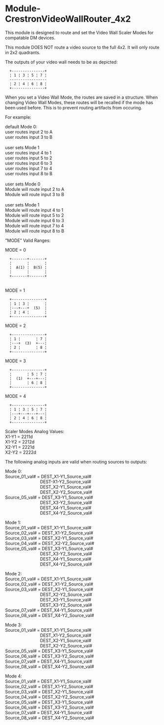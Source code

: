 # Module-CrestronVideoWallRouter_4x2
This module is designed to route and set the Video Wall Scaler Modes for compatable DM devices.

This module DOES NOT route a video source to the full 4x2. It will only route in 2x2 quadrants.

The outputs of your video wall needs to be as depicted:

      +---------------+
      ¦ 1 ¦ 3 ¦ 5 ¦ 7 ¦
      -----------------
      ¦ 2 ¦ 4 ¦ 6 ¦ 8 ¦
      +---------------+

When you set a Video Wall Mode, the routes are saved in a structure. When changing Video Wall Modes, these routes will be recalled if the mode has been used before. This is to prevent routing artifacts from occuring.


For example:

default Mode 0:<br>
user routes input 2 to A<br>
user routes input 3 to B<br>
<br>
user sets Mode 1<br>
user routes input 4 to 1<br>
user routes input 5 to 2<br>
user routes input 6 to 3<br>
user routes input 7 to 4<br>
user routes input 8 to B<br>
<br>
user sets Mode 0<br>
Module will route input 2 to A<br>
Module will route input 3 to B<br>
<br>
user sets Mode 1<br>
Module will route input 4 to 1<br>
Module will route input 5 to 2<br>
Module will route input 6 to 3<br>
Module will route input 7 to 4<br>
Module will route input 8 to B<br>

"MODE" Valid Ranges:<br>

MODE = 0

      +-------+-------+
      ¦       ¦       ¦
      ¦  A(1) ¦  B(5) ¦
      ¦       ¦       ¦
      +-------+-------+
<br>
MODE = 1
      
      +---------------+
      ¦ 1 ¦ 3 ¦       ¦
      ¦---+---+  (5)  ¦
      ¦ 2 ¦ 4 ¦       ¦
      +---------------+

MODE = 2

      +---------------+
      ¦ 1 ¦       ¦ 7 ¦
      ¦---+  (3)  +---¦
      ¦ 2 ¦       ¦ 8 ¦
      +---------------+

MODE = 3

      +---------------+
      ¦       ¦ 5 ¦ 7 ¦
      ¦  (1)  +---+---¦
      ¦       ¦ 6 ¦ 8 ¦
      +---------------+

MODE = 4

      +---------------+
      ¦ 1 ¦ 3 ¦ 5 ¦ 7 ¦
      ¦---+---+---+---¦
      ¦ 2 ¦ 4 ¦ 6 ¦ 8 ¦
      +---------------+

Scaler Modes Analog Values:<br>
X1-Y1 = 2211d<br>
X1-Y2 = 2212d<br>
X2-Y1 = 2221d<br>
X2-Y2 = 2222d<br>

The following analog inputs are valid when routing sources to outputs:<br>

Mode 0:<br>
Source_01_val# = DEST_X1-Y1_Source_val#<br>
&nbsp;&nbsp;&nbsp;&nbsp;&nbsp;&nbsp;&nbsp;&nbsp;&nbsp;&nbsp;&nbsp;&nbsp;&nbsp;&nbsp;&nbsp;&nbsp;&nbsp;&nbsp;&nbsp;&nbsp;&nbsp;&nbsp;&nbsp;&nbsp;&nbsp;&nbsp;&nbsp;&nbsp;&nbsp;DEST-X1-Y2_Source_val#<br>
&nbsp;&nbsp;&nbsp;&nbsp;&nbsp;&nbsp;&nbsp;&nbsp;&nbsp;&nbsp;&nbsp;&nbsp;&nbsp;&nbsp;&nbsp;&nbsp;&nbsp;&nbsp;&nbsp;&nbsp;&nbsp;&nbsp;&nbsp;&nbsp;&nbsp;&nbsp;&nbsp;&nbsp;&nbsp;DEST_X2-Y1_Source_val#<br>
&nbsp;&nbsp;&nbsp;&nbsp;&nbsp;&nbsp;&nbsp;&nbsp;&nbsp;&nbsp;&nbsp;&nbsp;&nbsp;&nbsp;&nbsp;&nbsp;&nbsp;&nbsp;&nbsp;&nbsp;&nbsp;&nbsp;&nbsp;&nbsp;&nbsp;&nbsp;&nbsp;&nbsp;&nbsp;DEST_X2-Y2_Source_val#<br>
Source_05_val# = DEST_X3-Y1_Source_val#<br>
&nbsp;&nbsp;&nbsp;&nbsp;&nbsp;&nbsp;&nbsp;&nbsp;&nbsp;&nbsp;&nbsp;&nbsp;&nbsp;&nbsp;&nbsp;&nbsp;&nbsp;&nbsp;&nbsp;&nbsp;&nbsp;&nbsp;&nbsp;&nbsp;&nbsp;&nbsp;&nbsp;&nbsp;&nbsp;DEST_X3-Y2_Source_val#<br>
&nbsp;&nbsp;&nbsp;&nbsp;&nbsp;&nbsp;&nbsp;&nbsp;&nbsp;&nbsp;&nbsp;&nbsp;&nbsp;&nbsp;&nbsp;&nbsp;&nbsp;&nbsp;&nbsp;&nbsp;&nbsp;&nbsp;&nbsp;&nbsp;&nbsp;&nbsp;&nbsp;&nbsp;&nbsp;DEST_X4-Y1_Source_val#<br>
&nbsp;&nbsp;&nbsp;&nbsp;&nbsp;&nbsp;&nbsp;&nbsp;&nbsp;&nbsp;&nbsp;&nbsp;&nbsp;&nbsp;&nbsp;&nbsp;&nbsp;&nbsp;&nbsp;&nbsp;&nbsp;&nbsp;&nbsp;&nbsp;&nbsp;&nbsp;&nbsp;&nbsp;&nbsp;DEST_X4-Y2_Source_val#<br>

Mode 1:<br>
Source_01_val# = DEST_X1-Y1_Source_val#<br>
Source_02_val# = DEST_X1-Y2_Source_val#<br>
Source_03_val# = DEST_X2-Y1_Source_val#<br>
Source_04_val# = DEST_X2-Y2_Source_val#<br>
Source_05_val# = DEST_X3-Y1_Source_val#<br>
&nbsp;&nbsp;&nbsp;&nbsp;&nbsp;&nbsp;&nbsp;&nbsp;&nbsp;&nbsp;&nbsp;&nbsp;&nbsp;&nbsp;&nbsp;&nbsp;&nbsp;&nbsp;&nbsp;&nbsp;&nbsp;&nbsp;&nbsp;&nbsp;&nbsp;&nbsp;&nbsp;&nbsp;&nbsp;DEST_X3-Y2_Source_val#<br>
&nbsp;&nbsp;&nbsp;&nbsp;&nbsp;&nbsp;&nbsp;&nbsp;&nbsp;&nbsp;&nbsp;&nbsp;&nbsp;&nbsp;&nbsp;&nbsp;&nbsp;&nbsp;&nbsp;&nbsp;&nbsp;&nbsp;&nbsp;&nbsp;&nbsp;&nbsp;&nbsp;&nbsp;&nbsp;DEST_X4-Y1_Source_val#<br>
&nbsp;&nbsp;&nbsp;&nbsp;&nbsp;&nbsp;&nbsp;&nbsp;&nbsp;&nbsp;&nbsp;&nbsp;&nbsp;&nbsp;&nbsp;&nbsp;&nbsp;&nbsp;&nbsp;&nbsp;&nbsp;&nbsp;&nbsp;&nbsp;&nbsp;&nbsp;&nbsp;&nbsp;&nbsp;DEST_X4-Y2_Source_val#<br>

Mode 2:<br>
Source_01_val# = DEST_X1-Y1_Source_val#<br>
Source_02_val# = DEST_X1-Y2_Source_val#<br>
Source_03_val# = DEST_X2-Y1_Source_val#<br>
&nbsp;&nbsp;&nbsp;&nbsp;&nbsp;&nbsp;&nbsp;&nbsp;&nbsp;&nbsp;&nbsp;&nbsp;&nbsp;&nbsp;&nbsp;&nbsp;&nbsp;&nbsp;&nbsp;&nbsp;&nbsp;&nbsp;&nbsp;&nbsp;&nbsp;&nbsp;&nbsp;&nbsp;&nbsp;DEST_X2-Y2_Source_val#<br>
&nbsp;&nbsp;&nbsp;&nbsp;&nbsp;&nbsp;&nbsp;&nbsp;&nbsp;&nbsp;&nbsp;&nbsp;&nbsp;&nbsp;&nbsp;&nbsp;&nbsp;&nbsp;&nbsp;&nbsp;&nbsp;&nbsp;&nbsp;&nbsp;&nbsp;&nbsp;&nbsp;&nbsp;&nbsp;DEST_X3-Y1_Source_val#<br>
&nbsp;&nbsp;&nbsp;&nbsp;&nbsp;&nbsp;&nbsp;&nbsp;&nbsp;&nbsp;&nbsp;&nbsp;&nbsp;&nbsp;&nbsp;&nbsp;&nbsp;&nbsp;&nbsp;&nbsp;&nbsp;&nbsp;&nbsp;&nbsp;&nbsp;&nbsp;&nbsp;&nbsp;&nbsp;DEST_X3-Y2_Source_val#<br>
Source_07_val# = DEST_X4-Y1_Source_val#<br>
Source_08_val# = DEST_X4-Y2_Source_val#<br>

Mode 3:<br>
Source_01_val# = DEST_X1-Y1_Source_val#<br>
&nbsp;&nbsp;&nbsp;&nbsp;&nbsp;&nbsp;&nbsp;&nbsp;&nbsp;&nbsp;&nbsp;&nbsp;&nbsp;&nbsp;&nbsp;&nbsp;&nbsp;&nbsp;&nbsp;&nbsp;&nbsp;&nbsp;&nbsp;&nbsp;&nbsp;&nbsp;&nbsp;&nbsp;&nbsp;DEST_X1-Y2_Source_val#<br>
&nbsp;&nbsp;&nbsp;&nbsp;&nbsp;&nbsp;&nbsp;&nbsp;&nbsp;&nbsp;&nbsp;&nbsp;&nbsp;&nbsp;&nbsp;&nbsp;&nbsp;&nbsp;&nbsp;&nbsp;&nbsp;&nbsp;&nbsp;&nbsp;&nbsp;&nbsp;&nbsp;&nbsp;&nbsp;DEST_X2-Y1_Source_val#<br>
&nbsp;&nbsp;&nbsp;&nbsp;&nbsp;&nbsp;&nbsp;&nbsp;&nbsp;&nbsp;&nbsp;&nbsp;&nbsp;&nbsp;&nbsp;&nbsp;&nbsp;&nbsp;&nbsp;&nbsp;&nbsp;&nbsp;&nbsp;&nbsp;&nbsp;&nbsp;&nbsp;&nbsp;&nbsp;DEST_X2-Y2_Source_val#<br>
Source_05_val# = DEST_X3-Y1_Source_val#<br>
Source_06_val# = DEST_X3-Y2_Source_val#<br>
Source_07_val# = DEST_X4-Y1_Source_val#<br>
Source_08_val# = DEST_X4-Y2_Source_val#<br>

Mode 4:<br>
Source_01_val# = DEST_X1-Y1_Source_val#<br>
Source_02_val# = DEST_X1-Y2_Source_val#<br>
Source_03_val# = DEST_X2-Y1_Source_val#<br>
Source_04_val# = DEST_X2-Y2_Source_val#<br>
Source_05_val# = DEST_X3-Y1_Source_val#<br>
Source_06_val# = DEST_X3-Y2_Source_val#<br>
Source_07_val# = DEST_X4-Y1_Source_val#<br>
Source_08_val# = DEST_X4-Y2_Source_val#<br>

